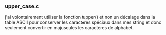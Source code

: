 ### upper_case.c

j'ai volontairement utiliser la fonction tupper() et non un décalage dans la table ASCII
pour conserver les caractères spéciaux dans mes string et donc seulement convertir en
majuscules les caractères de alphabet.